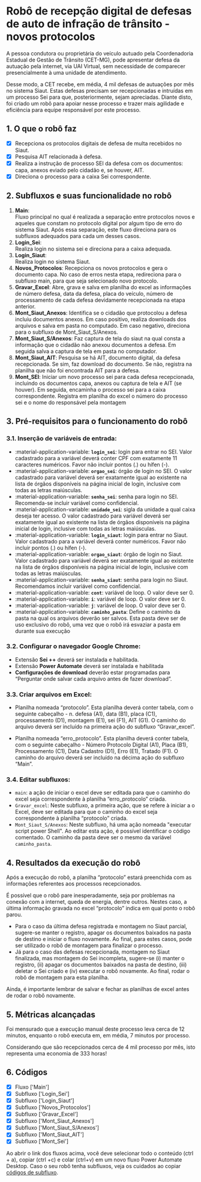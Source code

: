 # **Robô de recepção digital de defesas de auto de infração de trânsito - novos protocolos**

A pessoa condutora ou proprietária do veículo autuado pela Coordenadoria Estadual de Gestão de Trânsito (CET-MG), pode apresentar defesa da autuação pela internet, via UAI Virtual, sem necessidade de comparecer presencialmente à uma unidade de atendimento.

Desse modo, a CET recebe, em média, 4 mil defesas de autuações por mês no sistema Siaut. Estas defesas precisam ser recepcionadas e intruídas em um processo Sei para que, posteriormente, sejam apreciadas. Diante disto, foi criado um robô para apoiar nesse processo e trazer mais agilidade e eficiência para equipe responsável por este processo.

## 1. O que o robô faz 
- [x] Recepciona os protocolos digitais de defesa de multa recebidos no Siaut.
- [x] Pesquisa AIT relacionada à defesa.
- [x] Realiza a instrução de processo SEI da defesa com os documentos: capa, anexos eviado pelo cidadão e, se houver, AIT.
- [x] Direciona o processo para a caixa Sei correspondente. 

## 2. Subfluxos e suas funcionalidade no robô 

1. **Main**:  
  Fluxo principal no qual é realizada a separação entre protocolos novos e aqueles que constam no protocolo digital por algum tipo de erro do sistema Siaut. Após essa separação, este fluxo direciona para os subfluxos adequados para cada um desses casos.
2. **Login_Sei**:   
  Realiza login no sistema sei e direciona para a caixa adequada. 
3. **Login_Siaut**:  
  Realiza login no sistema Siaut. 
4. **Novos_Protocolos**:
  Recepciona os novos protocolos e gera o documento capa. No caso de erros nesta etapa, redireciona para o subfluxo main, para que seja selecionado novo protocolo. 
5. **Gravar_Excel**:
  Abre, grava e salva em planilha do excel as informações de número defesa, data da defesa, placa do veículo, número de processamento de cada defesa devidamente recepcionada na etapa anterior.  
6. **Mont_Siaut_Anexos**:
  Identifica se o cidadão que protocolou a defesa incluiu documentos anexos. Em caso positivo, realiza downloads dos arquivos e salva em pasta no computado. Em caso negativo, direciona para o subfluxo de Mont_Siaut_S/Anexos. 
7. **Mont_Siaut_S/Anexos**:
  Faz captura de tela do siaut na qual consta a informação que o cidadão não anexou documentos a defesa. Em seguida salva a captura de tela em pasta no computador. 
8. **Mont_Siaut_AIT**:
  Pesquisa se há AIT, documento digital, da defesa recepcionada. Se sim, faz download do documento. Se não, registra na planilha que não foi encontrada AIT para a defesa.
9. **Mont_SEI**:
  Iniciar um novo processo sei para cada defesa recepcionada, incluindo os documentos capa, anexos ou captura de tela e AIT (se houver). Em seguida, encaminha o processo sei para a caixa correspondente. Registra em planilha do excel o número do processo sei e o nome do responsável pela montagem 

## 3. Pré-requisitos para o funcionamento do robô 

### 3.1. Inserção de variáveis de entrada:

  - :material-application-variable: **`login_sei`**: login para entrar no SEI. Valor cadastrado para a variável deverá conter CPF com exatamente 11 caracteres numéricos. Favor não incluir pontos (.) ou hífen (-).
  - :material-application-variable: **`orgao_sei`**: órgão de login no SEI. O valor cadastrado para variável deverá ser exatamente igual ao existente na lista de órgãos disponíveis na página inicial de login, inclusive com todas as letras maiúsculas.
  - :material-application-variable: **`senha_sei`**: senha para login no SEI. Recomenda-se incluir variável como confidencial.
  - :material-application-variable: **`unidade_sei`**: sigla da unidade a qual caixa deseja ter acesso. O valor cadastrado para variável deverá ser exatamente igual ao existente na lista de órgãos disponíveis na página inicial de login, inclusive com todas as letras maiúsculas.
  - :material-application-variable: **`login_siaut`**: login para entrar no Siaut. Valor cadastrado para a variável deverá conter numéricos. Favor não incluir pontos (.) ou hífen (-).
  - :material-application-variable: **`orgao_siaut`**: órgão de login no Siaut. Valor cadastrado para variável deverá ser exatamente igual ao existente na lista de órgãos disponíveis na página inicial de login, inclusive com todas as letras maiúsculas.
  - :material-application-variable: **`senha_siaut`**: senha para login no Siaut. Recomendamos incluir variável como confidencial.
  - :material-application-variable: **`cont`**: variável de loop. O valor deve ser 0. 
  - :material-application-variable: **`i`**: variável de loop. O valor deve ser 0. 
  - :material-application-variable: **`j`**: variável de loop. O valor deve ser 0.
  - :material-application-variable: **`caminho_pasta`**: Define o caminho da pasta na qual os arquivos deverão ser salvos. Esta pasta deve ser de uso exclusivo do robô, uma vez que o robô irá esvaziar a pasta em durante sua execução 

### 3.2. Configurar o navegador Google Chrome: 

  - Extensão **Sei ++** deverá ser instalada e habilitada.
  - Extensão **Power Automate** deverá ser instalada e habilitada
  - **Configurações de download** deverão estar programadas para “Perguntar onde salvar cada arquivo antes de fazer download”. 

### 3.3. Criar arquivos em Excel: 

  - Planilha nomeada “protocolo”. Esta planilha deverá conter tabela, com o seguinte cabeçalho - n. defesa (A1), data (B1), placa (C1), processamento (D1), montagem (E1), sei (F1), AIT (G1). O caminho do arquivo deverá ser incluído na primeira ação do subfluxo “Gravar_excel”. 

  - Planilha nomeada “erro_protocolo”. Esta planilha deverá conter tabela, com o seguinte cabeçalho - Número Protocolo Digital (A1), Placa (B1), Processamento (C1), Data Cadastro (D1), Erro (E1), Tratado (F1). O caminho do arquivo deverá ser incluído na décima ação do subfluxo “Main”. 

### 3.4. Editar subfluxos: 
  - `main`: a ação de iniciar o excel deve ser editada para que o caminho do excel seja correspondente à planilha “erro_protocolo” criada.
  - `Gravar_excel`: Neste subfluxo, a primeira ação, que se refere à iniciar a o Excel, deve ser editada para que o caminho do excel seja correspondente à planilha “protocolo” criada.
  - `Mont_Siaut_S/Anexos`: Neste subfluxo, há uma ação nomeada "executar script power Shell". Ao editar esta ação, é possível identificar o código comentado. O caminho da pasta deve ser o mesmo da variável `caminho_pasta`.

## 4. Resultados da execução do robô

Após a execução do robô, a planilha “protocolo” estará preenchida com as informações referentes aos processos recepcionados. 

É possível que o robô pare inesperadamente, seja por problemas na conexão com a internet, queda de energia, dentre outros. Nestes caso, a última informação gravada no excel “protocolo” indica em qual ponto o robô parou. 

- Para o caso da última defesa registrada e montagem no Siaut parcial, sugere-se manter o registro, apagar os documentos baixados na pasta de destino e iniciar o fluxo novamente. Ao final, para estes casos, pode ser utilizado o robô de montagem para finalizar o processo.
- Já para o caso das defesas recepcionada, montagem no Siaut finalizada, mas montagem do Sei incompleta, sugere-se (i) manter o registro, (ii) apagar os documentos baixados na pasta de destino, (iii) deletar o Sei criado e (iv) executar o robô novamente. Ao final, rodar o robô de montagem para esta planilha.  

Ainda, é importante lembrar de salvar e fechar as planilhas de excel antes de rodar o robô novamente. 

## 5. Métricas alcançadas
Foi mensurado que a execução manual deste processo leva cerca de 12 minutos, enquanto o robô executa em, em média, 7 minutos por processo. 

Considerando que são recepcionados cerca de 4 mil processo por mês, isto representa uma economia de 333 horas!

## 6. Códigos 
- [x] Fluxo ['Main']
- [x] Subfluxo ['Login_Sei']
- [x] Subfluxo ['Login_Siaut']
- [x] Subfluxo ['Novos_Protocolos']
- [x] Subfluxo ['Gravar_Excel']
- [x] Subfluxo ['Mont_Siaut_Anexos']
- [x] Subfluxo ['Mont_Siaut_S/Anexos']
- [x] Subfluxo ['Mont_Siaut_AIT']
- [x] Subfluxo ['Mont_Sei']

Ao abrir o link dos fluxos acima, você deve selecionar todo o conteúdo (ctrl + a), copiar (ctrl +c) e colar (ctrl+v) em um novo fluxo Power Automate Desktop. Caso o seu robô tenha subfluxos, veja os cuidados ao copiar [códigos de subfluxo](https://automatiza-mg.github.io/automatizacoes/blog/copiando-c%C3%B3digo-de-subfluxos-de-um-rob%C3%B4/).